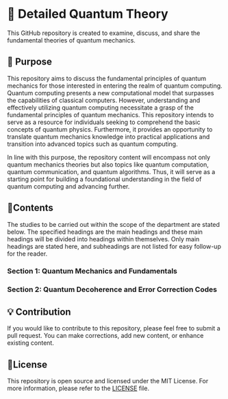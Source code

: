 # 🌌 Detailed Quantum Theory

This GitHub repository is created to examine, discuss, and share the fundamental theories of quantum mechanics.

## 🚀 Purpose

This repository aims to discuss the fundamental principles of quantum mechanics for those interested in entering the realm of quantum computing. Quantum computing presents a new computational model that surpasses the capabilities of classical computers. However, understanding and effectively utilizing quantum computing necessitate a grasp of the fundamental principles of quantum mechanics. This repository intends to serve as a resource for individuals seeking to comprehend the basic concepts of quantum physics. Furthermore, it provides an opportunity to translate quantum mechanics knowledge into practical applications and transition into advanced topics such as quantum computing.

In line with this purpose, the repository content will encompass not only quantum mechanics theories but also topics like quantum computation, quantum communication, and quantum algorithms. Thus, it will serve as a starting point for building a foundational understanding in the field of quantum computing and advancing further.

## 📜Contents

The studies to be carried out within the scope of the department are stated below. The specified headings are the main headings and these main headings will be divided into headings within themselves. Only main headings are stated here, and subheadings are not listed for easy follow-up for the reader.

### Section 1: Quantum Mechanics and Fundamentals

###  Section 2: Quantum Decoherence and Error Correction Codes

## 💡 Contribution

If you would like to contribute to this repository, please feel free to submit a pull request. You can make corrections, add new content, or enhance existing content.

## 📖License

This repository is open source and licensed under the MIT License. For more information, please refer to the [LICENSE](LICENSE) file.

